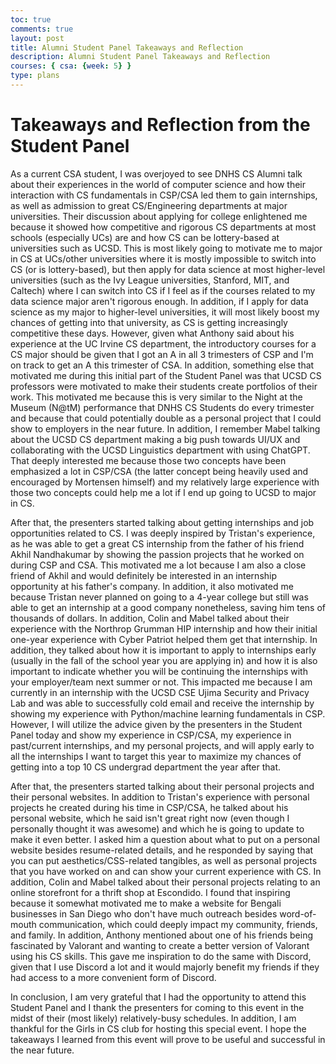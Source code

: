 ```yaml
---
toc: true
comments: true
layout: post
title: Alumni Student Panel Takeaways and Reflection
description: Alumni Student Panel Takeaways and Reflection
courses: { csa: {week: 5} }
type: plans
---
```

# Takeaways and Reflection from the Student Panel

As a current CSA student, I was overjoyed to see DNHS CS Alumni talk about their experiences in the world of computer science and how their interaction with CS fundamentals in CSP/CSA led them to gain internships, as well as admission to great CS/Engineering departments at major universities. Their discussion about applying for college enlightened me because it showed how competitive and rigorous CS departments at most schools (especially UCs) are and how CS can be lottery-based at universities such as UCSD. This is most likely going to motivate me to major in CS at UCs/other universities where it is mostly impossible to switch into CS (or is lottery-based), but then apply for data science at most higher-level universities (such as the Ivy League universities, Stanford, MIT, and Caltech) where I can switch into CS if I feel as if the courses related to my data science major aren't rigorous enough. In addition, if I apply for data science as my major to higher-level universities, it will most likely boost my chances of getting into that university, as CS is getting increasingly competitive these days. However, given what Anthony said about his experience at the UC Irvine CS department, the introductory courses for a CS major should be given that I got an A in all 3 trimesters of CSP and I'm on track to get an A this trimester of CSA. In addition, something else that motivated me during this initial part of the Student Panel was that UCSD CS professors were motivated to make their students create portfolios of their work. This motivated me because this is very similar to the Night at the Museum (N@tM) performance that DNHS CS Students do every trimester and because that could potentially double as a personal project that I could show to employers in the near future. In addition, I remember Mabel talking about the UCSD CS department making a big push towards UI/UX and collaborating with the UCSD Linguistics department with using ChatGPT. That deeply interested me because those two concepts have been emphasized a lot in CSP/CSA (the latter concept being heavily used and encouraged by Mortensen himself) and my relatively large experience with those two concepts could help me a lot if I end up going to UCSD to major in CS.

After that, the presenters started talking about getting internships and job opportunities related to CS. I was deeply inspired by Tristan's experience, as he was able to get a great CS internship from the father of his friend Akhil Nandhakumar by showing the passion projects that he worked on during CSP and CSA. This motivated me a lot because I am also a close friend of Akhil and would definitely be interested in an internship opportunity at his father's company. In addition, it also motivated me because Tristan never planned on going to a 4-year college but still was able to get an internship at a good company nonetheless, saving him tens of thousands of dollars. In addition, Colin and Mabel talked about their experience with the Northrop Grumman HIP internship and how their initial one-year experience with Cyber Patriot helped them get that internship. In addition, they talked about how it is important to apply to internships early (usually in the fall of the school year you are applying in) and how it is also important to indicate whether you will be continuing the internships with your employer/team next summer or not. This impacted me because I am currently in an internship with the UCSD CSE Ujima Security and Privacy Lab and was able to successfully cold email and receive the internship by showing my experience with Python/machine learning fundamentals in CSP. However, I will utilize the advice given by the presenters in the Student Panel today and show my experience in CSP/CSA, my experience in past/current internships, and my personal projects, and will apply early to all the internships I want to target this year to maximize my chances of getting into a top 10 CS undergrad department the year after that.  

After that, the presenters started talking about their personal projects and their personal websites. In addition to Tristan's experience with personal projects he created during his time in CSP/CSA, he talked about his personal website, which he said isn't great right now (even though I personally thought it was awesome) and which he is going to update to make it even better. I asked him a question about what to put on a personal website besides resume-related details, and he responded by saying that you can put aesthetics/CSS-related tangibles, as well as personal projects that you have worked on and can show your current experience with CS. In addition, Colin and Mabel talked about their personal projects relating to an online storefront for a thrift shop at Escondido. I found that inspiring because it somewhat motivated me to make a website for Bengali businesses in San Diego who don't have much outreach besides word-of-mouth communication, which could deeply impact my community, friends, and family. In addition, Anthony mentioned about one of his friends being fascinated by Valorant and wanting to create a better version of Valorant using his CS skills. This gave me inspiration to do the same with Discord, given that I use Discord a lot and it would majorly benefit my friends if they had access to a more convenient form of Discord.

In conclusion, I am very grateful that I had the opportunity to attend this Student Panel and I thank the presenters for coming to this event in the midst of their (most likely) relatively-busy schedules. In addition, I am thankful for the Girls in CS club for hosting this special event. I hope the takeaways I learned from this event will prove to be useful and successful in the near future.
